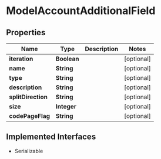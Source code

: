 

# ModelAccountAdditionalField


## Properties

Name | Type | Description | Notes
------------ | ------------- | ------------- | -------------
**iteration** | **Boolean** |  |  [optional]
**name** | **String** |  |  [optional]
**type** | **String** |  |  [optional]
**description** | **String** |  |  [optional]
**splitDirection** | **String** |  |  [optional]
**size** | **Integer** |  |  [optional]
**codePageFlag** | **String** |  |  [optional]


## Implemented Interfaces

* Serializable


